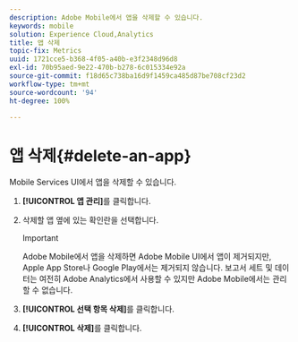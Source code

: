```yaml
---
description: Adobe Mobile에서 앱을 삭제할 수 있습니다.
keywords: mobile
solution: Experience Cloud,Analytics
title: 앱 삭제
topic-fix: Metrics
uuid: 1721cce5-b368-4f05-a40b-e3f2348d96d8
exl-id: 70b95aed-9e22-470b-b278-6c015334e92a
source-git-commit: f18d65c738ba16d9f1459ca485d87be708cf23d2
workflow-type: tm+mt
source-wordcount: '94'
ht-degree: 100%

---
```


# 앱 삭제{#delete-an-app}

Mobile Services UI에서 앱을 삭제할 수 있습니다.

1. **[!UICONTROL 앱 관리]**&#x200B;를 클릭합니다.
1. 삭제할 앱 옆에 있는 확인란을 선택합니다.

   >[!IMPORTANT]
   >
   >Adobe Mobile에서 앱을 삭제하면 Adobe Mobile UI에서 앱이 제거되지만, Apple App Store나 Google Play에서는 제거되지 않습니다. 보고서 세트 및 데이터는 여전히 Adobe Analytics에서 사용할 수 있지만 Adobe Mobile에서는 관리할 수 없습니다.

1. **[!UICONTROL 선택 항목 삭제]**&#x200B;를 클릭합니다.
1. **[!UICONTROL 삭제]**&#x200B;를 클릭합니다.
